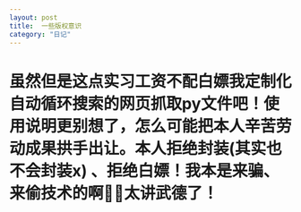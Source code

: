 ```yaml
---
layout: post
title:  一些版权意识
category: "日记"
---
```

# 虽然但是这点实习工资不配白嫖我定制化自动循环搜索的网页抓取py文件吧！使用说明更别想了，怎么可能把本人辛苦劳动成果拱手出让。本人拒绝封装(其实也不会封装x) 、拒绝白嫖！我本是来骗、来偷技术的啊🥹😭太讲武德了！